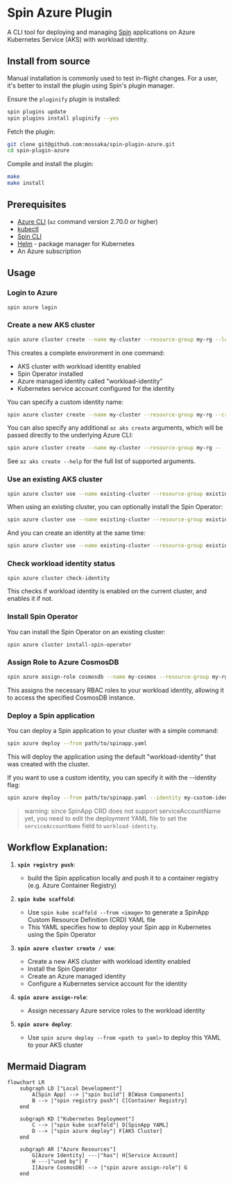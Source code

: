 # Spin Azure Plugin

A CLI tool for deploying and managing [Spin](https://github.com/fermyon/spin) applications on Azure Kubernetes Service (AKS) with workload identity.

## Install from source

Manual installation is
commonly used to test in-flight changes. For a user, it's better to install the plugin using Spin's plugin manager.

Ensure the `pluginify` plugin is installed:

```sh
spin plugins update
spin plugins install pluginify --yes
```

Fetch the plugin:

```sh
git clone git@github.com:mossaka/spin-plugin-azure.git
cd spin-plugin-azure
```

Compile and install the plugin:

```sh
make
make install
```

## Prerequisites

- [Azure CLI](https://docs.microsoft.com/en-us/cli/azure/install-azure-cli) (`az` command version 2.70.0 or higher)
- [kubectl](https://kubernetes.io/docs/tasks/tools/)
- [Spin CLI](https://github.com/fermyon/spin)
- [Helm](https://helm.sh/docs/intro/install/) - package manager for Kubernetes
- An Azure subscription

## Usage

### Login to Azure

```bash
spin azure login
```

### Create a new AKS cluster

```bash
spin azure cluster create --name my-cluster --resource-group my-rg --location eastus
```

This creates a complete environment in one command:
- AKS cluster with workload identity enabled
- Spin Operator installed
- Azure managed identity called "workload-identity"
- Kubernetes service account configured for the identity

You can specify a custom identity name:

```bash
spin azure cluster create --name my-cluster --resource-group my-rg --create-identity=my-custom-identity
```

You can also specify any additional `az aks create` arguments, which will be passed directly to the underlying Azure CLI:

```bash
spin azure cluster create --name my-cluster --resource-group my-rg -- --kubernetes-version 1.24.9 --node-count 3 --node-vm-size Standard_D4s_v3 --zones 1 2 3
```

See `az aks create --help` for the full list of supported arguments.

### Use an existing AKS cluster

```bash
spin azure cluster use --name existing-cluster --resource-group existing-rg
```

When using an existing cluster, you can optionally install the Spin Operator:

```bash
spin azure cluster use --name existing-cluster --resource-group existing-rg --install-spin-operator
```

And you can create an identity at the same time:

```bash
spin azure cluster use --name existing-cluster --resource-group existing-rg --create-identity=my-custom-identity
```

### Check workload identity status

```bash
spin azure cluster check-identity
```

This checks if workload identity is enabled on the current cluster, and enables it if not.

### Install Spin Operator

You can install the Spin Operator on an existing cluster:

```bash
spin azure cluster install-spin-operator
```

### Assign Role to Azure CosmosDB

```bash
spin azure assign-role cosmosdb --name my-cosmos --resource-group my-rg
```

This assigns the necessary RBAC roles to your workload identity, allowing it to access the specified CosmosDB instance.

### Deploy a Spin application

You can deploy a Spin application to your cluster with a simple command:

```bash
spin azure deploy --from path/to/spinapp.yaml
```

This will deploy the application using the default "workload-identity" that was created with the cluster.

If you want to use a custom identity, you can specify it with the --identity flag:

```bash
spin azure deploy --from path/to/spinapp.yaml --identity my-custom-identity
```

> warning: since SpinApp CRD does not support serviceAccountName yet, you need to edit the deployment YAML file to set the `serviceAccountName` field to `workload-identity`.

## Workflow Explanation:


1. **`spin registry push`**:
   - build the Spin application locally and push it to a container registry (e.g. Azure Container Registry)


1. **`spin kube scaffold`**:
   - Use `spin kube scaffold --from <image>` to generate a SpinApp Custom Resource Definition (CRD) YAML file
   - This YAML specifies how to deploy your Spin app in Kubernetes using the Spin Operator

1. **`spin azure cluster create / use`**:
   - Create a new AKS cluster with workload identity enabled
   - Install the Spin Operator
   - Create an Azure managed identity
   - Configure a Kubernetes service account for the identity

1. **`spin azure assign-role`**:
   - Assign necessary Azure service roles to the workload identity

1. **`spin azure deploy`**:
   - Use `spin azure deploy --from <path to yaml>` to deploy this YAML to your AKS cluster

## Mermaid Diagram

```mermaid
flowchart LR
    subgraph LD ["Local Development"]
        A[Spin App] --> |"spin build"| B[Wasm Components]
        B --> |"spin registry push"| C[Container Registry]
    end
    
    subgraph KD ["Kubernetes Deployment"]
        C --> |"spin kube scaffold"| D[SpinApp YAML]
        D --> |"spin azure deploy"| F[AKS Cluster]
    end
    
    subgraph AR ["Azure Resources"]
        G[Azure Identity] ---|"has"| H[Service Account]
        H ---|"used by"| F
        I[Azure CosmosDB] --> |"spin azure assign-role"| G
    end
```

